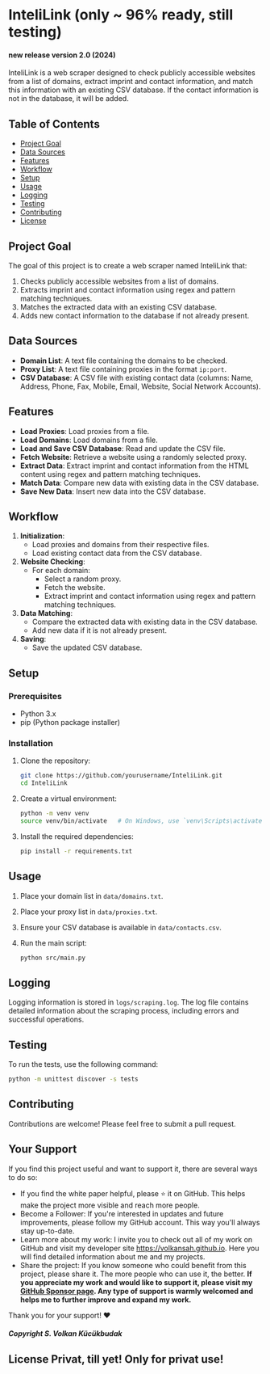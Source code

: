 # InteliLink (only ~ 96% ready, still testing)
#### new release version 2.0 (2024)

InteliLink is a web scraper designed to check publicly accessible websites from a list of domains, extract imprint and contact information, and match this information with an existing CSV database. If the contact information is not in the database, it will be added.

## Table of Contents

- [Project Goal](#project-goal)
- [Data Sources](#data-sources)
- [Features](#features)
- [Workflow](#workflow)
- [Setup](#setup)
- [Usage](#usage)
- [Logging](#logging)
- [Testing](#testing)
- [Contributing](#contributing)
- [License](#license)

## Project Goal

The goal of this project is to create a web scraper named InteliLink that:

1. Checks publicly accessible websites from a list of domains.
2. Extracts imprint and contact information using regex and pattern matching techniques.
3. Matches the extracted data with an existing CSV database.
4. Adds new contact information to the database if not already present.

## Data Sources

- **Domain List**: A text file containing the domains to be checked.
- **Proxy List**: A text file containing proxies in the format `ip:port`.
- **CSV Database**: A CSV file with existing contact data (columns: Name, Address, Phone, Fax, Mobile, Email, Website, Social Network Accounts).

## Features

- **Load Proxies**: Load proxies from a file.
- **Load Domains**: Load domains from a file.
- **Load and Save CSV Database**: Read and update the CSV file.
- **Fetch Website**: Retrieve a website using a randomly selected proxy.
- **Extract Data**: Extract imprint and contact information from the HTML content using regex and pattern matching techniques.
- **Match Data**: Compare new data with existing data in the CSV database.
- **Save New Data**: Insert new data into the CSV database.

## Workflow

1. **Initialization**:
   - Load proxies and domains from their respective files.
   - Load existing contact data from the CSV database.
2. **Website Checking**:
   - For each domain:
     - Select a random proxy.
     - Fetch the website.
     - Extract imprint and contact information using regex and pattern matching techniques.
3. **Data Matching**:
   - Compare the extracted data with existing data in the CSV database.
   - Add new data if it is not already present.
4. **Saving**:
   - Save the updated CSV database.

## Setup

### Prerequisites

- Python 3.x
- pip (Python package installer)

### Installation

1. Clone the repository:

    ```bash
    git clone https://github.com/yourusername/InteliLink.git
    cd InteliLink
    ```

2. Create a virtual environment:

    ```bash
    python -m venv venv
    source venv/bin/activate   # On Windows, use `venv\Scripts\activate`
    ```

3. Install the required dependencies:

    ```bash
    pip install -r requirements.txt
    ```


## Usage

1. Place your domain list in `data/domains.txt`.
2. Place your proxy list in `data/proxies.txt`.
3. Ensure your CSV database is available in `data/contacts.csv`.
4. Run the main script:

    ```bash
    python src/main.py
    ```

## Logging

Logging information is stored in `logs/scraping.log`. The log file contains detailed information about the scraping process, including errors and successful operations.

## Testing

To run the tests, use the following command:

```bash
python -m unittest discover -s tests
```

## Contributing
Contributions are welcome! Please feel free to submit a pull request.

## Your Support
If you find this project useful and want to support it, there are several ways to do so:

- If you find the white paper helpful, please ⭐ it on GitHub. This helps make the project more visible and reach more people.
- Become a Follower: If you're interested in updates and future improvements, please follow my GitHub account. This way you'll always stay up-to-date.
- Learn more about my work: I invite you to check out all of my work on GitHub and visit my developer site https://volkansah.github.io. Here you will find detailed information about me and my projects.
- Share the project: If you know someone who could benefit from this project, please share it. The more people who can use it, the better.
**If you appreciate my work and would like to support it, please visit my [GitHub Sponsor page](https://github.com/sponsors/volkansah). Any type of support is warmly welcomed and helps me to further improve and expand my work.**

Thank you for your support! ❤️

##### Copyright S. Volkan Kücükbudak

## License Privat, till yet! Only for privat use!
 

